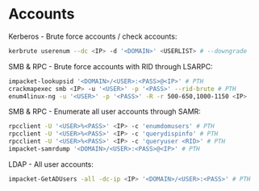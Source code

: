 # Accounts
Kerberos - Brute force accounts / check accounts:
```bash
kerbrute userenum --dc <IP> -d '<DOMAIN>' <USERLIST> # --downgrade
```

SMB & RPC - Brute force accounts with RID through LSARPC:
```bash
impacket-lookupsid '<DOMAIN>/<USER>:<PASS>@<IP>' # PTH
crackmapexec smb <IP> -u '<USER>' -p '<PASS>' --rid-brute # PTH
enum4linux-ng -u '<USER>' -p '<PASS>' -R -r 500-650,1000-1150 <IP>
```

SMB & RPC - Enumerate all user accounts through SAMR:
```bash
rpcclient -U '<USER>%<PASS>' <IP> -c 'enumdomusers' # PTH
rpcclient -U '<USER>%<PASS>' <IP> -c 'querydispinfo' # PTH
rpcclient -U '<USER>%<PASS>' <IP> -c 'queryuser <RID>' # PTH
impacket-samrdump '<DOMAIN>/<USER>:<PASS>@<IP>' # PTH
```

LDAP - All user accounts:
```bash
impacket-GetADUsers -all -dc-ip <IP> '<DOMAIN>/<USER>:<PASS>' # PTH
```